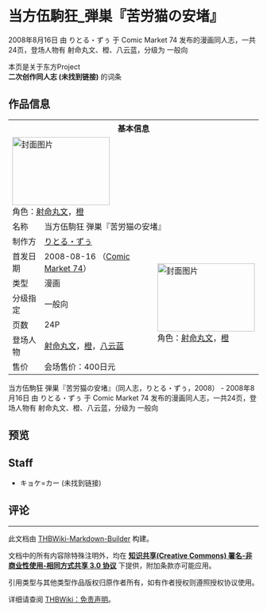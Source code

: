 # 当方伍駒狂_弾巣『苦労猫の安堵』

<!-- source html: G:\repos\THBWiki-Markdown-Builder\THBWikiMarkdown\Temp\main\7\71\ns0%3A%E5%BD%93%E6%96%B9%E4%BC%8D%E9%A7%92%E7%8B%82_%E5%BC%BE%E5%B7%A3%E3%80%8E%E8%8B%A6%E5%8A%B4%E7%8C%AB%E3%81%AE%E5%AE%89%E5%A0%B5%E3%80%8F.html -->

2008年8月16日 由 りとる・ずぅ 于 Comic Market 74 发布的漫画同人志，一共24页，登场人物有 射命丸文、橙、八云蓝，分级为 一般向

本页是关于东方Project  
 **二次创作同人志 (未找到链接)** 的词条

## 作品信息

<table><tbody><tr><th colspan="3">基本信息</th></tr><tr><td class="cover-artwork-mobile" colspan="2"><a href="./文件-当方伍駒狂_弾巣『苦労猫の安堵』封面.jpg.md" class="image" title="封面图片"><img alt="封面图片" src="https://upload.thwiki.cc/thumb/3/3f/%E5%BD%93%E6%96%B9%E4%BC%8D%E9%A7%92%E7%8B%82_%E5%BC%BE%E5%B7%A3%E3%80%8E%E8%8B%A6%E5%8A%B4%E7%8C%AB%E3%81%AE%E5%AE%89%E5%A0%B5%E3%80%8F%E5%B0%81%E9%9D%A2.jpg/196px-%E5%BD%93%E6%96%B9%E4%BC%8D%E9%A7%92%E7%8B%82_%E5%BC%BE%E5%B7%A3%E3%80%8E%E8%8B%A6%E5%8A%B4%E7%8C%AB%E3%81%AE%E5%AE%89%E5%A0%B5%E3%80%8F%E5%B0%81%E9%9D%A2.jpg" decoding="async" loading="lazy" width="196" height="137" srcset="https://upload.thwiki.cc/thumb/3/3f/%E5%BD%93%E6%96%B9%E4%BC%8D%E9%A7%92%E7%8B%82_%E5%BC%BE%E5%B7%A3%E3%80%8E%E8%8B%A6%E5%8A%B4%E7%8C%AB%E3%81%AE%E5%AE%89%E5%A0%B5%E3%80%8F%E5%B0%81%E9%9D%A2.jpg/294px-%E5%BD%93%E6%96%B9%E4%BC%8D%E9%A7%92%E7%8B%82_%E5%BC%BE%E5%B7%A3%E3%80%8E%E8%8B%A6%E5%8A%B4%E7%8C%AB%E3%81%AE%E5%AE%89%E5%A0%B5%E3%80%8F%E5%B0%81%E9%9D%A2.jpg 1.5x, https://upload.thwiki.cc/thumb/3/3f/%E5%BD%93%E6%96%B9%E4%BC%8D%E9%A7%92%E7%8B%82_%E5%BC%BE%E5%B7%A3%E3%80%8E%E8%8B%A6%E5%8A%B4%E7%8C%AB%E3%81%AE%E5%AE%89%E5%A0%B5%E3%80%8F%E5%B0%81%E9%9D%A2.jpg/392px-%E5%BD%93%E6%96%B9%E4%BC%8D%E9%A7%92%E7%8B%82_%E5%BC%BE%E5%B7%A3%E3%80%8E%E8%8B%A6%E5%8A%B4%E7%8C%AB%E3%81%AE%E5%AE%89%E5%A0%B5%E3%80%8F%E5%B0%81%E9%9D%A2.jpg 2x" data-file-width="640" data-file-height="447"></a><div class="cover-char">角色：<a href="./射命丸文.md" title="射命丸文">射命丸文</a>，<a href="./橙.md" title="橙">橙</a></div></td>
</tr><tr><td class="label">名称</td><td colspan="2"> 当方伍駒狂 弾巣『苦労猫の安堵』 </td></tr><tr><td class="label">制作方</td><td><a href="./りとる・ずぅ.md" title="りとる・ずぅ">りとる・ずぅ</a></td><td class="cover-artwork" rowspan="7" style="min-width:196px;"><a href="./文件-当方伍駒狂_弾巣『苦労猫の安堵』封面.jpg.md" class="image" title="封面图片"><img alt="封面图片" src="https://upload.thwiki.cc/thumb/3/3f/%E5%BD%93%E6%96%B9%E4%BC%8D%E9%A7%92%E7%8B%82_%E5%BC%BE%E5%B7%A3%E3%80%8E%E8%8B%A6%E5%8A%B4%E7%8C%AB%E3%81%AE%E5%AE%89%E5%A0%B5%E3%80%8F%E5%B0%81%E9%9D%A2.jpg/196px-%E5%BD%93%E6%96%B9%E4%BC%8D%E9%A7%92%E7%8B%82_%E5%BC%BE%E5%B7%A3%E3%80%8E%E8%8B%A6%E5%8A%B4%E7%8C%AB%E3%81%AE%E5%AE%89%E5%A0%B5%E3%80%8F%E5%B0%81%E9%9D%A2.jpg" decoding="async" loading="lazy" width="196" height="137" srcset="https://upload.thwiki.cc/thumb/3/3f/%E5%BD%93%E6%96%B9%E4%BC%8D%E9%A7%92%E7%8B%82_%E5%BC%BE%E5%B7%A3%E3%80%8E%E8%8B%A6%E5%8A%B4%E7%8C%AB%E3%81%AE%E5%AE%89%E5%A0%B5%E3%80%8F%E5%B0%81%E9%9D%A2.jpg/294px-%E5%BD%93%E6%96%B9%E4%BC%8D%E9%A7%92%E7%8B%82_%E5%BC%BE%E5%B7%A3%E3%80%8E%E8%8B%A6%E5%8A%B4%E7%8C%AB%E3%81%AE%E5%AE%89%E5%A0%B5%E3%80%8F%E5%B0%81%E9%9D%A2.jpg 1.5x, https://upload.thwiki.cc/thumb/3/3f/%E5%BD%93%E6%96%B9%E4%BC%8D%E9%A7%92%E7%8B%82_%E5%BC%BE%E5%B7%A3%E3%80%8E%E8%8B%A6%E5%8A%B4%E7%8C%AB%E3%81%AE%E5%AE%89%E5%A0%B5%E3%80%8F%E5%B0%81%E9%9D%A2.jpg/392px-%E5%BD%93%E6%96%B9%E4%BC%8D%E9%A7%92%E7%8B%82_%E5%BC%BE%E5%B7%A3%E3%80%8E%E8%8B%A6%E5%8A%B4%E7%8C%AB%E3%81%AE%E5%AE%89%E5%A0%B5%E3%80%8F%E5%B0%81%E9%9D%A2.jpg 2x" data-file-width="640" data-file-height="447"></a><div class="cover-char">角色：<a href="./射命丸文.md" title="射命丸文">射命丸文</a>，<a href="./橙.md" title="橙">橙</a></div></td>
</tr><tr><td class="label">首发日期</td><td>2008-08-16&#160;（<a href="/展会作品列表?e=Comic+Market%2374">Comic Market 74</a>）</td></tr><tr><td class="label">类型</td><td>漫画</td></tr><tr><td class="label">分级指定</td><td>一般向</td></tr><tr><td class="label">页数</td><td>24P</td></tr><tr><td class="label">登场人物</td><td><a href="./射命丸文.md" title="射命丸文">射命丸文</a>，<a href="./橙.md" title="橙">橙</a>，<a href="./八云蓝.md" title="八云蓝">八云蓝</a></td></tr><tr><td class="label">售价</td><td>会场售价：400日元</td></tr></tbody></table>

当方伍駒狂 弾巣『苦労猫の安堵』（同人志，りとる・ずぅ，2008） - 2008年8月16日 由 りとる・ずぅ 于 Comic Market 74 发布的漫画同人志，一共24页，登场人物有 射命丸文、橙、八云蓝，分级为 一般向

## 预览

## Staff
- キョケ=カー (未找到链接)


## 评论




---

此文档由 [THBWiki-Markdown-Builder](https://github.com/Delsin-Yu/THBWiki-Markdown-Builder) 构建。

文档中的所有内容除特殊注明外，均在 [**知识共享(Creative Commons) 署名-非商业性使用-相同方式共享 3.0 协议**](https://creativecommons.org/licenses/by-sa/3.0/deed.zh-hans) 下提供，附加条款亦可能应用。

引用类型与其他类型作品版权归原作者所有，如有作者授权则遵照授权协议使用。

详细请查阅 [THBWiki：免责声明](https://thbwiki.cc/THBWiki:%E5%85%8D%E8%B4%A3%E5%A3%B0%E6%98%8E)。

